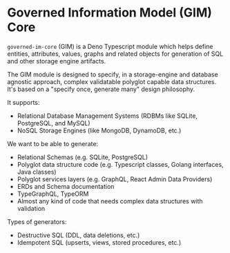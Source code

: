 # Governed Information Model (GIM) Core

`governed-im-core` (GIM) is a Deno Typescript module which helps define entities, attributes, values,
graphs and related objects for generation of SQL and other storage engine artifacts.

The GIM module is designed to specify, in a storage-engine and database agnostic approach, complex
validatable polyglot capable data structures. It's based on a "specify once, generate many"
design philosophy.

It supports:

- Relational Database Management Systems (RDBMs like SQLite, PostgreSQL, and MySQL)
- NoSQL Storage Engines (like MongoDB, DynamoDB, etc.)

We want to be able to generate:

- Relational Schemas (e.g. SQLite, PostgreSQL)
- Polyglot data structure code (e.g. Typescript classes, Golang interfaces, Java classes)
- Polyglot services layers (e.g. GraphQL, React Admin Data Providers)
- ERDs and Schema documentation
- TypeGraphQL, TypeORM
- Almost any kind of code that needs complex data structures with validation

Types of generators:

- Destructive SQL (DDL, data deletions, etc.)
- Idempotent SQL (upserts, views, stored procedures, etc.)
